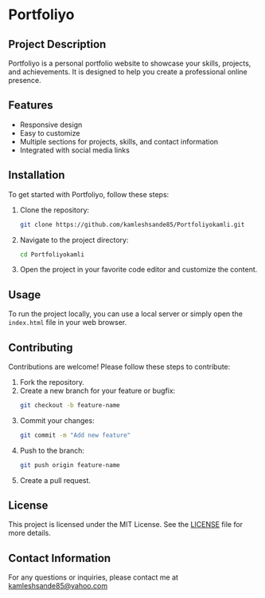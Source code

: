 # Portfoliyo

## Project Description
Portfoliyo is a personal portfolio website to showcase your skills, projects, and achievements. It is designed to help you create a professional online presence.

## Features
- Responsive design
- Easy to customize
- Multiple sections for projects, skills, and contact information
- Integrated with social media links

## Installation
To get started with Portfoliyo, follow these steps:

1. Clone the repository:
    ```bash
    git clone https://github.com/kamleshsande85/Portfoliyokamli.git
    ```
2. Navigate to the project directory:
    ```bash
    cd Portfoliyokamli
    ```
3. Open the project in your favorite code editor and customize the content.

## Usage
To run the project locally, you can use a local server or simply open the `index.html` file in your web browser.

## Contributing
Contributions are welcome! Please follow these steps to contribute:

1. Fork the repository.
2. Create a new branch for your feature or bugfix:
    ```bash
    git checkout -b feature-name
    ```
3. Commit your changes:
    ```bash
    git commit -m "Add new feature"
    ```
4. Push to the branch:
    ```bash
    git push origin feature-name
    ```
5. Create a pull request.

## License
This project is licensed under the MIT License. See the [LICENSE](LICENSE) file for more details.

## Contact Information
For any questions or inquiries, please contact me at kamleshsande85@yahoo.com
